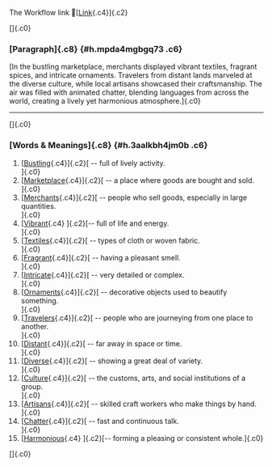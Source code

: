 The Workflow link
👏[[Link](https://www.google.com/url?q=http://www.google.com&sa=D&source=editors&ust=1758105767574002&usg=AOvVaw07noO7IhD_S74ddmV92l8h){.c4}]{.c2}

[]{.c0}

### [Paragraph]{.c8} {#h.mpda4mgbgq73 .c6}

[In the bustling marketplace, merchants displayed vibrant textiles,
fragrant spices, and intricate ornaments. Travelers from distant lands
marveled at the diverse culture, while local artisans showcased their
craftsmanship. The air was filled with animated chatter, blending
languages from across the world, creating a lively yet harmonious
atmosphere.]{.c0}

------------------------------------------------------------------------

[]{.c0}

### [Words & Meanings]{.c8} {#h.3aalkbh4jm0b .c6}

1.  [[Bustling](https://www.google.com/url?q=http://www.google.com&sa=D&source=editors&ust=1758105767574650&usg=AOvVaw1eHexz5tqAfw58vtlcHR6q){.c4}]{.c2}[ --
    full of lively activity.\
    ]{.c0}
2.  [[Marketplace](https://www.google.com/url?q=http://www.google.com&sa=D&source=editors&ust=1758105767574778&usg=AOvVaw1LP0GPH4-P_7C1Ikq8ow3U){.c4}]{.c2}[ --
    a place where goods are bought and sold.\
    ]{.c0}
3.  [[Merchants](https://www.google.com/url?q=http://www.google.com&sa=D&source=editors&ust=1758105767574916&usg=AOvVaw0VGUV2orbD76DboyxCFfNR){.c4}]{.c2}[ --
    people who sell goods, especially in large quantities.\
    ]{.c0}
4.  [[Vibrant](https://www.google.com/url?q=http://www.google.com&sa=D&source=editors&ust=1758105767575104&usg=AOvVaw1cGxnnioULtG_xA_K126xK){.c4}
    ]{.c2}[-- full of life and energy.\
    ]{.c0}
5.  [[Textiles](https://www.google.com/url?q=http://www.google.com&sa=D&source=editors&ust=1758105767575205&usg=AOvVaw2KcnSVchDqgqi3ZGrCkMc6){.c4}]{.c2}[ --
    types of cloth or woven fabric.\
    ]{.c0}
6.  [[Fragrant](https://www.google.com/url?q=http://www.google.com&sa=D&source=editors&ust=1758105767575315&usg=AOvVaw3khogporL6mPrRhTkNwx-o){.c4}]{.c2}[ --
    having a pleasant smell.\
    ]{.c0}
7.  [[Intricate](https://www.google.com/url?q=http://www.google.com&sa=D&source=editors&ust=1758105767575429&usg=AOvVaw2Ge4IfMs115gQNvWD1t0Dj){.c4}]{.c2}[ --
    very detailed or complex.\
    ]{.c0}
8.  [[Ornaments](https://www.google.com/url?q=http://www.google.com&sa=D&source=editors&ust=1758105767575533&usg=AOvVaw2Jzr576MDC9C1mxt15_p6b){.c4}]{.c2}[ --
    decorative objects used to beautify something.\
    ]{.c0}
9.  [[Travelers](https://www.google.com/url?q=http://www.google.com&sa=D&source=editors&ust=1758105767575667&usg=AOvVaw3tw_opll7tR142r7v_bIkc){.c4}]{.c2}[ --
    people who are journeying from one place to another.\
    ]{.c0}
10. [[Distant](https://www.google.com/url?q=http://www.google.com&sa=D&source=editors&ust=1758105767575812&usg=AOvVaw2TTTSpHwQPVEEf5LtZy9yY){.c4}]{.c2}[ --
    far away in space or time.\
    ]{.c0}
11. [[Diverse](https://www.google.com/url?q=http://www.google.com&sa=D&source=editors&ust=1758105767575931&usg=AOvVaw2GbRDbteQvJ_-CxxX6aReN){.c4}]{.c2}[ --
    showing a great deal of variety.\
    ]{.c0}
12. [[Culture](https://www.google.com/url?q=http://www.google.com&sa=D&source=editors&ust=1758105767576043&usg=AOvVaw1Ip3sEzfzum89rPceRO-hS){.c4}]{.c2}[ --
    the customs, arts, and social institutions of a group.\
    ]{.c0}
13. [[Artisans](https://www.google.com/url?q=http://www.google.com&sa=D&source=editors&ust=1758105767576178&usg=AOvVaw0Fyd2HToeQAXdyBlHwhh_S){.c4}]{.c2}[ --
    skilled craft workers who make things by hand.\
    ]{.c0}
14. [[Chatter](https://www.google.com/url?q=http://www.google.com&sa=D&source=editors&ust=1758105767576302&usg=AOvVaw0IvD7Yuw8gefsaGVC5Lu9_){.c4}]{.c2}[ --
    fast and continuous talk.\
    ]{.c0}
15. [[Harmonious](https://www.google.com/url?q=http://www.google.com&sa=D&source=editors&ust=1758105767576412&usg=AOvVaw0zu5VMPdXNxJY8F_IaWcri){.c4}
    ]{.c2}[-- forming a pleasing or consistent whole.]{.c0}

[]{.c0}
